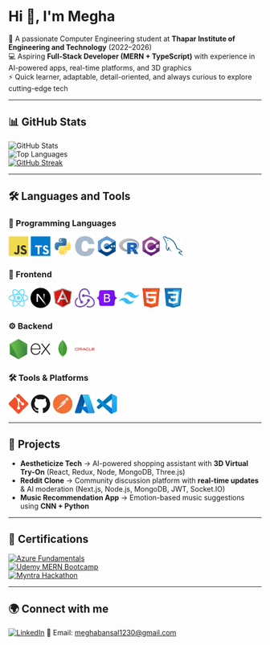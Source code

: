 # Hi 👋, I'm Megha

🌟 A passionate Computer Engineering student at **Thapar Institute of Engineering and Technology** (2022–2026)  
💻 Aspiring **Full-Stack Developer (MERN + TypeScript)** with experience in AI-powered apps, real-time platforms, and 3D graphics  
⚡ Quick learner, adaptable, detail-oriented, and always curious to explore cutting-edge tech

---

## 📊 GitHub Stats
![GitHub Stats](https://github-readme-stats.vercel.app/api?username=meghab1230&show_icons=true&theme=tokyonight)  
![Top Languages](https://github-readme-stats.vercel.app/api/top-langs/?username=meghab1230&layout=compact&theme=tokyonight)  
[![GitHub Streak](https://streak-stats.demolab.com/?user=meghab1230&theme=tokyonight)](https://git.io/streak-stats)  

---

## 🛠️ Languages and Tools
### 🚀 Programming Languages
<p>
  <img src="https://raw.githubusercontent.com/devicons/devicon/master/icons/javascript/javascript-original.svg" width="40" height="40"/>
  <img src="https://raw.githubusercontent.com/devicons/devicon/master/icons/typescript/typescript-original.svg" width="40" height="40"/>
  <img src="https://raw.githubusercontent.com/devicons/devicon/master/icons/python/python-original.svg" width="40" height="40"/>
  <img src="https://raw.githubusercontent.com/devicons/devicon/master/icons/c/c-original.svg" width="40" height="40"/>
  <img src="https://raw.githubusercontent.com/devicons/devicon/master/icons/cplusplus/cplusplus-original.svg" width="40" height="40"/>
  <img src="https://raw.githubusercontent.com/devicons/devicon/master/icons/r/r-original.svg" width="40" height="40"/>
  <img src="https://raw.githubusercontent.com/devicons/devicon/master/icons/csharp/csharp-original.svg" width="40" height="40"/>
  <img src="https://raw.githubusercontent.com/devicons/devicon/master/icons/mysql/mysql-original.svg" width="40" height="40"/>
</p>

### 🎨 Frontend
<p>
  <img src="https://raw.githubusercontent.com/devicons/devicon/master/icons/react/react-original.svg" width="40" height="40"/>
  <img src="https://raw.githubusercontent.com/devicons/devicon/master/icons/nextjs/nextjs-original.svg" width="40" height="40"/>
  <img src="https://raw.githubusercontent.com/devicons/devicon/master/icons/angularjs/angularjs-original.svg" width="40" height="40"/>
  <img src="https://raw.githubusercontent.com/devicons/devicon/master/icons/redux/redux-original.svg" width="40" height="40"/>
  <img src="https://raw.githubusercontent.com/devicons/devicon/master/icons/bootstrap/bootstrap-original.svg" width="40" height="40"/>
  <img src="https://raw.githubusercontent.com/devicons/devicon/master/icons/tailwindcss/tailwindcss-plain.svg" width="40" height="40"/>
  <img src="https://raw.githubusercontent.com/devicons/devicon/master/icons/html5/html5-original.svg" width="40" height="40"/>
  <img src="https://raw.githubusercontent.com/devicons/devicon/master/icons/css3/css3-original.svg" width="40" height="40"/>
</p>

### ⚙️ Backend
<p>
  <img src="https://raw.githubusercontent.com/devicons/devicon/master/icons/nodejs/nodejs-original.svg" width="40" height="40"/>
  <img src="https://raw.githubusercontent.com/devicons/devicon/master/icons/express/express-original.svg" width="40" height="40"/>
  <img src="https://raw.githubusercontent.com/devicons/devicon/master/icons/mongodb/mongodb-original.svg" width="40" height="40"/>
  <img src="https://raw.githubusercontent.com/devicons/devicon/master/icons/oracle/oracle-original.svg" width="40" height="40"/>
</p>

### 🛠 Tools & Platforms
<p>
  <img src="https://raw.githubusercontent.com/devicons/devicon/master/icons/git/git-original.svg" width="40" height="40"/>
  <img src="https://raw.githubusercontent.com/devicons/devicon/master/icons/github/github-original.svg" width="40" height="40"/>
  <img src="https://raw.githubusercontent.com/devicons/devicon/master/icons/postman/postman-original.svg" width="40" height="40"/>
  <img src="https://raw.githubusercontent.com/devicons/devicon/master/icons/azure/azure-original.svg" width="40" height="40"/>
  <img src="https://raw.githubusercontent.com/devicons/devicon/master/icons/vscode/vscode-original.svg" width="40" height="40"/>
</p>

---

## 🚀 Projects
- **Aestheticize Tech** → AI-powered shopping assistant with **3D Virtual Try-On** (React, Redux, Node, MongoDB, Three.js)  
- **Reddit Clone** → Community discussion platform with **real-time updates** & AI moderation (Next.js, Node.js, MongoDB, JWT, Socket.IO)  
- **Music Recommendation App** → Emotion-based music suggestions using **CNN + Python**  

---

## 📜 Certifications
[![Azure Fundamentals](https://img.shields.io/badge/Microsoft%20Azure-Fundamentals-blue?logo=microsoftazure&logoColor=white)](https://learn.microsoft.com/en-us/certifications/exams/az-900/)  
[![Udemy MERN Bootcamp](https://img.shields.io/badge/Udemy-MERN%20Stack%20Bootcamp-orange?logo=udemy&logoColor=white)](https://www.udemy.com/)  
[![Myntra Hackathon](https://img.shields.io/badge/Myntra-HackerRamp%20WeForShe-purple?logo=myntra&logoColor=white)](https://www.myntra.com/)  

---

## 🌍 Connect with me
[![LinkedIn](https://img.shields.io/badge/-Megha%20Bansal-blue?style=flat-square&logo=Linkedin&logoColor=white&link=https://linkedin.com/in/megha-b95453280)](https://linkedin.com/in/megha-b95453280)
📧 Email: [meghabansal1230@gmail.com](mailto:meghabansal1230@gmail.com)  
